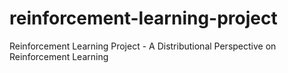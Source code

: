 # reinforcement-learning-project
Reinforcement Learning Project - A Distributional Perspective on Reinforcement Learning
